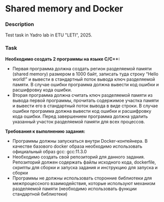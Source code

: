# Shared memory and Docker

### Description
Test task in Yadro lab in ETU "LETI", 2025.

### Task

**Необходимо создать 2 программы на языке C/C++:**
- Первая программа должна создать регион разделяемой памяти (shared memory) размером в 1000 байт, записать туда строку “Hello world!” и
вывести в стандартный поток вывода ключ разделяемой памяти. В случае ошибки программа должна вывести код ошибки и расшифровку кода ошибки.
- Вторая программа должна считать ключ разделяемой памяти из вывода первой программы, прочитать содержимое участка памяти и вывести его в
стандартный поток вывода в виде строки. В случае ошибки программа должна вывести код ошибки и расшифровку кода ошибки.
Перед завершением программа должна удалить указанный участок разделяемой памяти для всех процессов.
 
**Требования к выполнению задания:**
- Программы должны запускаться внутри Docker-контейнера. В качестве базового docker образа необходимо использовать официальный образ gcc: gcc:11.3.0
- Необходимо создать свой репозиторий для данного задания. Репозиторий должен содержать файлы исходного кода, dockerfile, скрипты для сборки и запуска задания и инструкцию для запуска и сборки
- Программы не должны использовать сторонние библиотеки для межпроцессного взаимодействия, которые используют механизм разделяемой памяти (необходимо использовать функции стандартной библиотеки)

